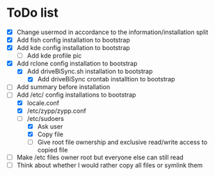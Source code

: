 # ToDo list

- [x] Change usermod in accordance to the information/installation split
- [x] Add fish config installation to bootstrap
- [x] Add kde config installation to bootstrap
    - [ ] Add kde profile pic
- [x] Add rclone config installation to bootstrap
    - [x] Add driveBiSync.sh installation to bootstrap
        - [x] Add driveBiSync crontab installtion to bootstrap
- [ ] Add summary before installation
- [ ] Add /etc/ config installations to bootstrap
    - [x] locale.conf
    - [x] /etc/zypp/zypp.conf
    - [ ] /etc/sudoers
        - [x] Ask user
        - [x] Copy file
        - [ ] Give root file ownership and exclusive read/write access to copied file
- [ ] Make /etc files owner root but everyone else can still read
- [ ] Think about whether I would rather copy all files or symlink them
